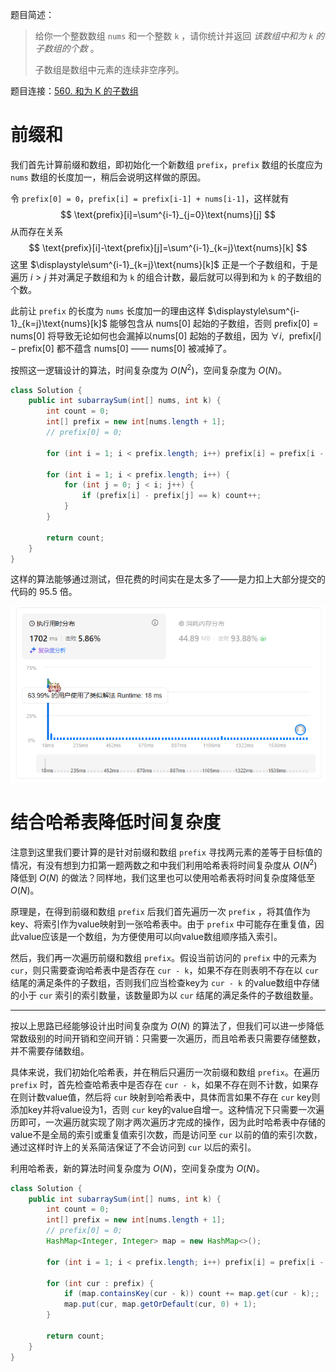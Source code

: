 题目简述：

> 给你一个整数数组 `nums` 和一个整数 `k` ，请你统计并返回 *该数组中和为 `k` 的子数组的个数* 。
>
> 子数组是数组中元素的连续非空序列。

题目连接：[560. 和为 K 的子数组](https://leetcode.cn/problems/subarray-sum-equals-k/)

# 前缀和

我们首先计算前缀和数组，即初始化一个新数组 `prefix`，`prefix` 数组的长度应为 `nums` 数组的长度加一，稍后会说明这样做的原因。

令 `prefix[0] = 0`，`prefix[i] = prefix[i-1] + nums[i-1]`，这样就有
$$
\text{prefix}[i]=\sum^{i-1}_{j=0}\text{nums}[j]
$$
从而存在关系
$$
\text{prefix}[i]-\text{prefix}[j]=\sum^{i-1}_{k=j}\text{nums}[k]
$$
这里 $\displaystyle\sum^{i-1}_{k=j}\text{nums}[k]$ 正是一个子数组和，于是遍历 $i>j$ 并对满足子数组和为 `k` 的组合计数，最后就可以得到和为 `k` 的子数组的个数。

此前让 `prefix` 的长度为 `nums` 长度加一的理由这样 $\displaystyle\sum^{i-1}_{k=j}\text{nums}[k]$ 能够包含从 $\text{nums}[0]$ 起始的子数组，否则 $\text{prefix}[0]=\text{nums}[0]$ 将导致无论如何也会漏掉以$\text{nums}[0]$ 起始的子数组，因为 $\forall i,\ \ \text{prefix}[i]-\text{prefix}[0]$ 都不蕴含 $\text{nums}[0]$ —— $\text{nums}[0]$ 被减掉了。

按照这一逻辑设计的算法，时间复杂度为 $O(N^2)$，空间复杂度为 $O(N)$。

```java
class Solution {
    public int subarraySum(int[] nums, int k) {
        int count = 0;
        int[] prefix = new int[nums.length + 1];
        // prefix[0] = 0;

        for (int i = 1; i < prefix.length; i++) prefix[i] = prefix[i - 1] + nums[i - 1];

        for (int i = 1; i < prefix.length; i++) {
            for (int j = 0; j < i; j++) {
                if (prefix[i] - prefix[j] == k) count++;
            }
        }
        
        return count;
    }
}
```

这样的算法能够通过测试，但花费的时间实在是太多了——是力扣上大部分提交的代码的 95.5 倍。

![时间复杂度O(N^2)的前缀和方法，时间开销非常大](/images/560.png)

# 结合哈希表降低时间复杂度

注意到这里我们要计算的是针对前缀和数组 `prefix` 寻找两元素的差等于目标值的情况，有没有想到力扣第一题两数之和中我们利用哈希表将时间复杂度从 $O(N^2)$ 降低到 $O(N)$ 的做法？同样地，我们这里也可以使用哈希表将时间复杂度降低至 $O(N)$。

原理是，在得到前缀和数组 `prefix` 后我们首先遍历一次 `prefix` ，将其值作为key、将索引作为value映射到一张哈希表中。由于 `prefix` 中可能存在重复值，因此value应该是一个数组，为方便使用可以向value数组顺序插入索引。

然后，我们再一次遍历前缀和数组 `prefix`。假设当前访问的 `prefix` 中的元素为 `cur`，则只需要查询哈希表中是否存在 `cur - k`，如果不存在则表明不存在以 `cur` 结尾的满足条件的子数组，否则我们应当检查key为 `cur - k` 的value数组中存储的小于 `cur` 索引的索引数量，该数量即为以 `cur` 结尾的满足条件的子数组数量。

---

按以上思路已经能够设计出时间复杂度为 $O(N)$ 的算法了，但我们可以进一步降低常数级别的时间开销和空间开销：只需要一次遍历，而且哈希表只需要存储整数，并不需要存储数组。

具体来说，我们初始化哈希表，并在稍后只遍历一次前缀和数组 `prefix`。在遍历 `prefix` 时，首先检查哈希表中是否存在 `cur - k`，如果不存在则不计数，如果存在则计数value值，然后将 `cur` 映射到哈希表中，具体而言如果不存在 `cur` key则添加key并将value设为1，否则 `cur` key的value自增一。这种情况下只需要一次遍历即可，一次遍历就实现了刚才两次遍历才完成的操作，因为此时哈希表中存储的value不是全局的索引或重复值索引次数，而是访问至 `cur` 以前的值的索引次数，通过这样时许上的关系简洁保证了不会访问到 `cur` 以后的索引。

利用哈希表，新的算法时间复杂度为 $O(N)$，空间复杂度为 $O(N)$。

```java
class Solution {
    public int subarraySum(int[] nums, int k) {
        int count = 0;
        int[] prefix = new int[nums.length + 1];
        // prefix[0] = 0;
        HashMap<Integer, Integer> map = new HashMap<>();

        for (int i = 1; i < prefix.length; i++) prefix[i] = prefix[i - 1] + nums[i - 1];

        for (int cur : prefix) {
            if (map.containsKey(cur - k)) count += map.get(cur - k);;
            map.put(cur, map.getOrDefault(cur, 0) + 1);
        }

        return count;
    }
}
```

